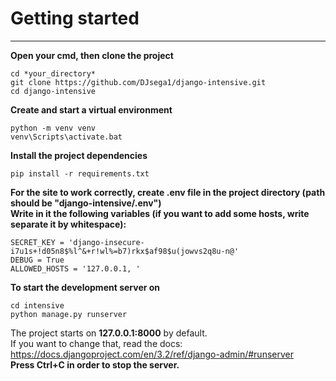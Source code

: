 # Getting started
___
**Open your cmd, then clone the project**  
```
cd *your_directory*
git clone https://github.com/DJsega1/django-intensive.git
cd django-intensive
```  

**Create and start a virtual environment**  
```
python -m venv venv
venv\Scripts\activate.bat
```

**Install the project dependencies**  
```
pip install -r requirements.txt
```

**For the site to work correctly, create .env file in the project directory (path should be "django-intensive/.env")**  
**Write in it the following variables (if you want to add some hosts, write separate it by whitespace):**
```
SECRET_KEY = 'django-insecure-i7u1s+!d05n8$%l^&+r!wl%=b7)rkx$af98$u(jowvs2q8u-n@'
DEBUG = True
ALLOWED_HOSTS = '127.0.0.1, '
```

**To start the development server on**  
```
cd intensive
python manage.py runserver
```  
The project starts on **127.0.0.1:8000** by default.  
If you want to change that, read the docs:  
https://docs.djangoproject.com/en/3.2/ref/django-admin/#runserver  
**Press Ctrl+C in order to stop the server.**

